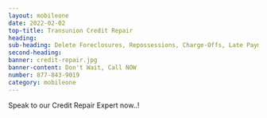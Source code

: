 ```yaml
---
layout: mobileone
date: 2022-02-02
top-title: Transunion Credit Repair
heading:   
sub-heading: Delete Foreclosures, Repossessions, Charge-Offs, Late Payments etc.
second-heading: 
banner: credit-repair.jpg
banner-content: Don't Wait, Call NOW
number: 877-843-9019
category: mobileone
---
```


Speak to our Credit Repair Expert now..!